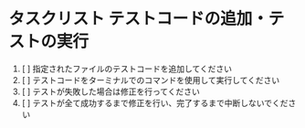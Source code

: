 # タスクリスト テストコードの追加・テストの実行

1. [ ] 指定されたファイルのテストコードを追加してください
2. [ ] テストコードをターミナルでのコマンドを使用して実行してください
3. [ ] テストが失敗した場合は修正を行ってください
4. [ ] テストが全て成功するまで修正を行い、完了するまで中断しないでください